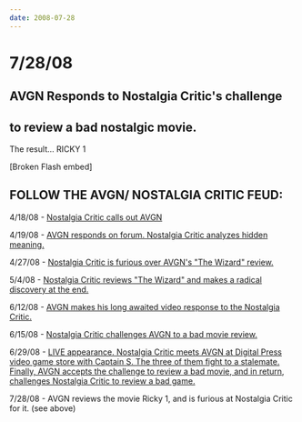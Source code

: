 ```yaml
---
date: 2008-07-28
---
```

# 7/28/08

## AVGN Responds to Nostalgia Critic's challenge

## to review a bad nostalgic movie.

The result... RICKY 1

[Broken Flash embed]

## FOLLOW THE AVGN/ NOSTALGIA CRITIC FEUD:

4/18/08 - [Nostalgia Critic calls out AVGN](https://web.archive.org/web/20081208213642/http://thatguywiththeglasses.com/videolinks/nostalgia-critic/34-nostalgia-critic/161-angry-video-game-nerd-rant)

4/19/08 - [AVGN responds on forum. Nostalgia Critic analyzes hidden meaning.](https://web.archive.org/web/20081208213642/http://thatguywiththeglasses.com/videolinks/nostalgia-critic/34-nostalgia-critic/162-angry-video-game-nerd-rant-part-2)

4/27/08 - [Nostalgia Critic is furious over AVGN's "The Wizard" review.](https://web.archive.org/web/20081208213642/http://thatguywiththeglasses.com/videolinks/nostalgia-critic/34-nostalgia-critic/207-avgn-wizard-rant)

5/4/08 - [Nostalgia Critic reviews "The Wizard" and makes a radical discovery at the end.](https://web.archive.org/web/20081208213642/http://thatguywiththeglasses.com/videolinks/nostalgia-critic/34-nostalgia-critic/215-the-wizard)

6/12/08 - [AVGN makes his long awaited video response to the Nostalgia Critic.](https://web.archive.org/web/20081208213642/http://cinemassacre.com/Movies/0-pages/Nostalgia_Critic_Response_1.html)

6/15/08 - [Nostalgia Critic challenges AVGN to a bad movie review.](https://web.archive.org/web/20081208213642/http://thatguywiththeglasses.com/videolinks/nostalgia-critic/34-nostalgia-critic/386-avgn-response-response)

6/29/08 - [LIVE appearance. Nostalgia Critic meets AVGN at Digital Press video game store with Captain S. The three of them fight to a stalemate. Finally, AVGN accepts the challenge to review a bad movie, and in return, challenges Nostalgia Critic to review a bad game.](https://web.archive.org/web/20081208213642/http://thatguywiththeglasses.com/videolinks/nostalgia-critic/34-nostalgia-critic/529-the-battle-of-epic-proportions)

7/28/08 - AVGN reviews the movie Ricky 1, and is furious at Nostalgia Critic for it. (see above)
